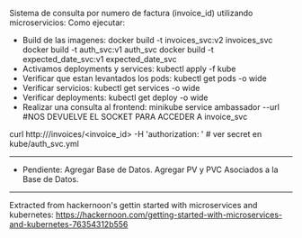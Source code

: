 Sistema de consulta por numero de factura (invoice_id) utilizando microservicios:
Como ejecutar:
* Build de las imagenes:
 docker build -t invoices_svc:v2 invoices_svc
 docker build -t auth_svc:v1 auth_svc
 docker build -t expected_date_svc:v1 expected_date_svc
* Activamos deployments y services:
 kubectl apply -f kube
* Verificar que estan levantados los pods:
 kubectl get pods -o wide
* Verificar servicios:
 kubectl get services -o wide
* Verificar deployments:
 kubectl get deploy -o wide
* Realizar una consulta al frontend:
 minikube service ambassador --url #NOS DEVUELVE EL SOCKET PARA ACCEDER A invoice_svc

 curl http://<SOCKET>/invoices/<invoice_id> -H 'authorization: <secret>' # ver secret en kube/auth_svc.yml

--- 

* Pendiente:
 Agregar Base de Datos.
 Agregar PV y PVC Asociados a la Base de Datos.

--- 
Extracted from hackernoon's gettin started with microservices and kubernetes:
https://hackernoon.com/getting-started-with-microservices-and-kubernetes-76354312b556
